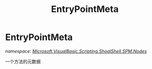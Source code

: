 ﻿---
title: EntryPointMeta
---

# EntryPointMeta
_namespace: [Microsoft.VisualBasic.Scripting.ShoalShell.SPM.Nodes](N-Microsoft.VisualBasic.Scripting.ShoalShell.SPM.Nodes.html)_

一个方法的元数据




